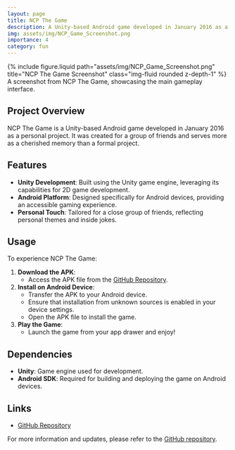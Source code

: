 ```yaml
---
layout: page
title: NCP The Game
description: A Unity-based Android game developed in January 2016 as a personal project.
img: assets/img/NCP_Game_Screenshot.png
importance: 4
category: fun
---
```


<div class="row">
  <div class="col-sm mt-3 mt-md-0">
    {% include figure.liquid path="assets/img/NCP_Game_Screenshot.png" title="NCP The Game Screenshot" class="img-fluid rounded z-depth-1" %}
  </div>
</div>
<div class="caption">
  A screenshot from NCP The Game, showcasing the main gameplay interface.
</div>

## Project Overview

NCP The Game is a Unity-based Android game developed in January 2016 as a personal project. It was created for a group of friends and serves more as a cherished memory than a formal project.

## Features

- **Unity Development**: Built using the Unity game engine, leveraging its capabilities for 2D game development.
- **Android Platform**: Designed specifically for Android devices, providing an accessible gaming experience.
- **Personal Touch**: Tailored for a close group of friends, reflecting personal themes and inside jokes.

## Usage

To experience NCP The Game:

1. **Download the APK**:
   - Access the APK file from the [GitHub Repository](https://github.com/DarioDiPalma-DDP/NCP_Game).
2. **Install on Android Device**:
   - Transfer the APK to your Android device.
   - Ensure that installation from unknown sources is enabled in your device settings.
   - Open the APK file to install the game.
3. **Play the Game**:
   - Launch the game from your app drawer and enjoy!

## Dependencies

- **Unity**: Game engine used for development.
- **Android SDK**: Required for building and deploying the game on Android devices.

## Links

- [GitHub Repository](https://github.com/DarioDiPalma-DDP/NCP_Game)

For more information and updates, please refer to the [GitHub repository](https://github.com/DarioDiPalma-DDP/NCP_Game).

